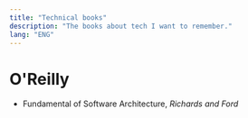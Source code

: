 ```yaml
---
title: "Technical books"
description: "The books about tech I want to remember."
lang: "ENG"
---
```


# O'Reilly

* Fundamental of Software Architecture, *Richards and Ford*
